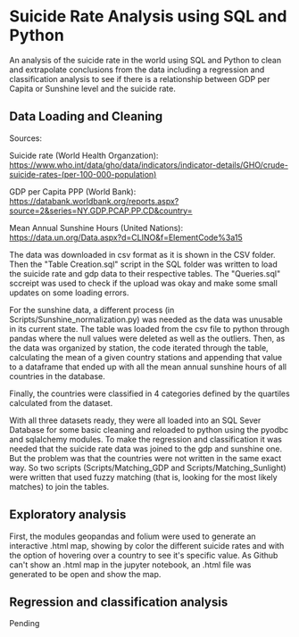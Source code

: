 # Suicide Rate Analysis using SQL and Python

An analysis of the suicide rate in the world using SQL and Python to clean and extrapolate conclusions from the data including a regression and classification analysis to see if there is a relationship between GDP per Capita or Sunshine level and the suicide rate.

## Data Loading and Cleaning

Sources:

Suicide rate (World Health Organzation): https://www.who.int/data/gho/data/indicators/indicator-details/GHO/crude-suicide-rates-(per-100-000-population)

GDP per Capita PPP (World Bank): https://databank.worldbank.org/reports.aspx?source=2&series=NY.GDP.PCAP.PP.CD&country=

Mean Annual Sunshine Hours (United Nations): https://data.un.org/Data.aspx?d=CLINO&f=ElementCode%3a15


The data was downloaded in csv format as it is shown in the CSV folder. Then the "Table Creation.sql" script in the SQL folder was written to load the suicide rate and gdp data to their respective tables. The "Queries.sql" sccreipt was used to check if the upload was okay and make some small updates on some loading errors. 

For the sunshine data, a different process (in Scripts/Sunshine_normalization.py) was needed as the data was unusable in its current state. The table was loaded from the csv file to python through pandas where the null values were deleted as well as the outliers. Then, as the data was organized by station, the code iterated through the table, calculating the mean of a given country stations and appending that value to a dataframe that ended up with all the mean annual sunshine hours of all countries in the database.

Finally, the countries were classified in 4 categories defined by the quartiles calculated from the dataset.

With all three datasets ready, they were all loaded into an SQL Sever Database for some basic cleaning and reloaded to python using the pyodbc and sqlalchemy modules. To make the regression and classification it was needed that the suicide rate data was joined to the gdp and sunshine one. But the problem was that the countries were not written in the same exact way. So two scripts (Scripts/Matching_GDP and Scripts/Matching_Sunlight) were written that used fuzzy matching (that is, looking for the most likely matches) to join the tables. 

## Exploratory analysis

First, the modules geopandas and folium were used to generate an interactive .html map, showing by color the different suicide rates and with the option of hovering over a country to see it's specific value. As Github can't show an .html map in the jupyter notebook, an .html file was generated to be open and show the map.

## Regression and classification analysis

Pending
